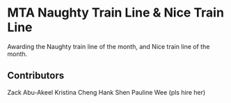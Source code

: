 # MTA Naughty Train Line & Nice Train Line
Awarding the Naughty train line of the month, and Nice train line of the month.

## Contributors
Zack Abu-Akeel
Kristina Cheng
Hank Shen
Pauline Wee (pls hire her)

